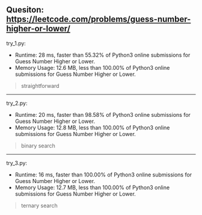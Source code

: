 Quesiton: https://leetcode.com/problems/guess-number-higher-or-lower/
---

try_1.py:
* Runtime: 28 ms, faster than 55.32% of Python3 online submissions for Guess Number Higher or Lower.
* Memory Usage: 12.6 MB, less than 100.00% of Python3 online submissions for Guess Number Higher or Lower.

> straightforward

---

try_2.py:
* Runtime: 20 ms, faster than 98.58% of Python3 online submissions for Guess Number Higher or Lower.
* Memory Usage: 12.8 MB, less than 100.00% of Python3 online submissions for Guess Number Higher or Lower.

> binary search

---

try_3.py:
* Runtime: 16 ms, faster than 100.00% of Python3 online submissions for Guess Number Higher or Lower.
* Memory Usage: 12.7 MB, less than 100.00% of Python3 online submissions for Guess Number Higher or Lower.

> ternary search
